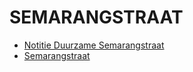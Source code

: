 # SEMARANGSTRAAT

* [Notitie Duurzame Semarangstraat](notitieDuurzameSemarangstraat.pdf)
* [Semarangstraat](semarangstraat.pdf)

